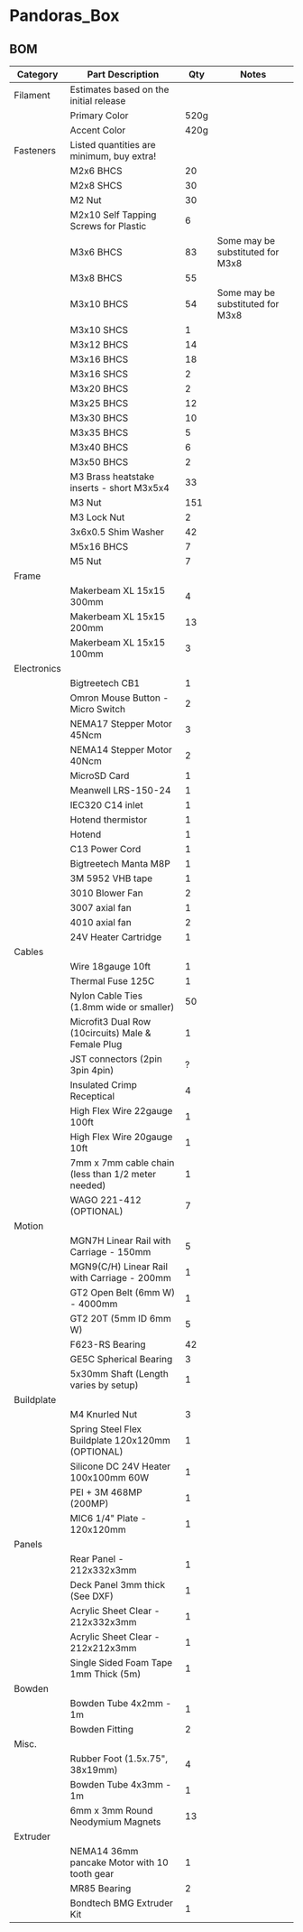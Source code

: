 # Pandoras_Box

BOM
---
| Category | Part Description | Qty | Notes |
| --- | --- | --- | --- |
| Filament | Estimates based on the initial release | | |
| | Primary Color | 520g | |
| | Accent Color | 420g | |
| Fasteners | Listed quantities are minimum, buy extra! | | |
| | M2x6 BHCS | 20 | |
| | M2x8 SHCS | 30 | |
| | M2 Nut | 30 | |
| | M2x10 Self Tapping Screws for Plastic | 6 | |
| | M3x6 BHCS | 83 | Some may be substituted for M3x8 |
| | M3x8 BHCS | 55 | |
| | M3x10 BHCS | 54 | Some may be substituted for M3x8 |
| | M3x10 SHCS | 1 | |
| | M3x12 BHCS | 14 | |
| | M3x16 BHCS | 18 | |
| | M3x16 SHCS | 2 | |
| | M3x20 BHCS | 2 | |
| | M3x25 BHCS | 12 | |
| | M3x30 BHCS | 10 | |
| | M3x35 BHCS | 5 | |
| | M3x40 BHCS | 6 | |
| | M3x50 BHCS | 2 | |
| | M3 Brass heatstake inserts - short M3x5x4 | 33 | |
| | M3 Nut | 151 | |
| | M3 Lock Nut | 2 | |
| | 3x6x0.5 Shim Washer | 42 | |
| | M5x16 BHCS | 7 | |
| | M5 Nut | 7 | |
| Frame | | |
| | Makerbeam XL 15x15 300mm | 4 | |
| | Makerbeam XL 15x15 200mm | 13 | |
| | Makerbeam XL 15x15 100mm | 3 | |
| Electronics | | |
| | Bigtreetech CB1 | 1 | |
| | Omron Mouse Button - Micro Switch | 2 | |
| | NEMA17 Stepper Motor 45Ncm | 3 | |
| | NEMA14 Stepper Motor 40Ncm | 2 | |
| | MicroSD Card | 1 | |
| | Meanwell LRS-150-24 | 1 | |
| | IEC320 C14 inlet | 1 | |
| | Hotend thermistor | 1 | |
| | Hotend | 1 | |
| | C13 Power Cord | 1 | |
| | Bigtreetech Manta M8P | 1 | |
| | 3M 5952 VHB tape | 1 | |
| | 3010 Blower Fan | 2 | |
| | 3007 axial fan | 1 | |
| | 4010 axial fan | 2 | |
| | 24V Heater Cartridge | 1 | |
| Cables | | |
| | Wire 18gauge 10ft | 1 | |
| | Thermal Fuse 125C | 1 | |
| | Nylon Cable Ties (1.8mm wide or smaller) | 50 | |
| | Microfit3 Dual Row (10circuits) Male & Female Plug | 1 | |
| | JST connectors (2pin 3pin 4pin) | ? | |
| | Insulated Crimp Receptical | 4 | |
| | High Flex Wire 22gauge 100ft | 1 | |
| | High Flex Wire 20gauge 10ft | 1 | |
| | 7mm x 7mm cable chain (less than 1/2 meter needed) | 1 | |
| | WAGO 221-412 (OPTIONAL) | 7 | |
| Motion | | |
| | MGN7H Linear Rail with Carriage - 150mm | 5 | |
| | MGN9(C/H) Linear Rail with Carriage - 200mm | 1 | |
| | GT2 Open Belt (6mm W) - 4000mm | 1 | |
| | GT2 20T (5mm ID 6mm W) | 5 | |
| | F623-RS Bearing | 42 | |
| | GE5C Spherical Bearing	 | 3 | |
| | 5x30mm Shaft (Length varies by setup) | 1 | |
| Buildplate | | |
| | M4 Knurled Nut | 3 | |
| | Spring Steel Flex Buildplate 120x120mm (OPTIONAL) | 1 | |
| | Silicone DC 24V Heater 100x100mm 60W | 1 | |
| | PEI + 3M 468MP (200MP) | 1 | |
| | MIC6 1/4" Plate - 120x120mm | 1 | |
| Panels | | |
| | Rear Panel - 212x332x3mm | 1 | |
| | Deck Panel 3mm thick (See DXF) | 1 | |
| | Acrylic Sheet Clear - 212x332x3mm | 1 | |
| | Acrylic Sheet Clear - 212x212x3mm | 1 | |
| | Single Sided Foam Tape 1mm Thick (5m) | 1 | |
| Bowden | | |
| | Bowden Tube 4x2mm - 1m | 1 | |
| | Bowden Fitting | 2 | |
| Misc. | | |
| | Rubber Foot (1.5x.75", 38x19mm) | 4 | |
| | Bowden Tube 4x3mm - 1m | 1 | |
| | 6mm x 3mm Round Neodymium Magnets | 13 | |
| Extruder | | |
| | NEMA14 36mm pancake Motor with 10 tooth gear | 1 | |
| | MR85 Bearing | 2 | |
| | Bondtech BMG Extruder Kit | 1 | |
